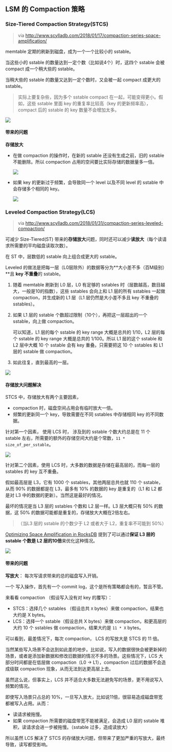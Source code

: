 ## LSM 的 Compaction 策略

### Size-Tiered Compaction Strategy(STCS)

> via http://www.scylladb.com/2018/01/17/compaction-series-space-amplification/

memtable 定期的刷新到磁盘，成为一个一个比较小的 sstable。

当这些小的 sstable 的数量达到一定个数（比如说4个）时，这四个 sstable 会被 compact 成一个稍大些的 sstable。

当稍大些的 sstable 的数量又达到一定个数时，又会被一起 compact 成更大的 sstable。

> 实际上要复杂些，因为多个 sstable compact 在一起，可能变得更小。假如，这些 sstable 里面  key 的重复率比较高（key 的更新频率高），compact 后的 sstable 的 key 数量不会增加太多。

![](assets/images/compaction-1.png)

#### 带来的问题

**存储放大**

- 在做 compaction 的操作时，在新的 sstable 还没有生成之前，旧的 sstable 不能删除。所以 compaction 占用的空间要比实际存储的数据量多一倍。

  ![](assets/images/compaction-2.png)


- 如果 key 的更新过于频繁，会导致同一个 level 以及不同 level 的 sstable 中会存储多个相同的 key。

  ![](assets/images/compaction-3.png)

### Leveled Compaction Strategy(LCS)

> via http://www.scylladb.com/2018/01/31/compaction-series-leveled-compaction/

可减少 Size-Tiered(ST) 带来的**存储放大**问题，同时还可以减少**读放大**（每个读请求所需要的平均磁盘读取次数）。



在 ST 中，层数低的 sstable 向上组合成更大的 sstable。

Leveled 的做法是把每一层（L0层除外）的数据等分为**大小差不多（百M级别）**且 **key 不重叠**的 sstable。

1. 随着 memtable 刷新到 L0 层，L0 有足够的 sstables 时（层数越高，数目越大，一般是10的指数），这些 sstables 会向上和 L1 层的所有 sstables  一起做 compaction，并生成新的 L1 层（L1 层仍然是大小差不多且 key 不重叠的 sstables）。

2. 如果 L1 层的 sstable 个数超过限制（10个），再把这一层超出的一个 sstable，向上做 compaction。

   可以知道，L1 层的每个 sstable 的 key range 大概是总共的 1/10，L2 层的每个 sstable 的 key range 大概是总共的 1/100。所以 L1 层的这个 sstable 和 L2 层中大概 10 个 sstable 会有 key 重叠。只需要把这 10 个 sstables 和 L1 层的 sstable 做 compaction。

3. 如此往复，直到最高的一层。

![](assets/images/leveled-compaction-1.png)

#### 存储放大问题解决

STCS 中，存储放大有两个主要因素，

- compaction 时，磁盘空间占用会有临时放大一倍。
- 频繁的更新同一个 key，导致需要在不同 sstables 中存储相同 key 的不同数据。



针对第一个因素， 使用 LCS 时， 涉及到的 sstable 个数大约总是在 11 个 sstable 左右，所需要的额外的存储空间大约是个常数，`11 * size_of_per_sstable`。

![](./assets/images/leveled-compaction-2.png)

针对第二个因素，使用 LCS 时，大多数的数据是存储在最高层的，而每一层的 sstables 的 key 互不重叠。

假如最高层是 L3，它有 1000 个 sstables，其他两层总共也就 110 个 sstable，从而 90% 的数据都是在 L3，最多有 10% 的数据的 key 是重复的（L1 和 L2 都是对 L3 中的数据的更新）。当然这是最好的情况。

最坏的情况是当 L3 层的 sstables 个数和 L2 层一样。L3 层大概只有 50% 的数据，这 50% 的数据可能都是重复的，存储放大大概在2倍左右。

> （当L3 层的 sstable 的个数少于 L2 或者大于 L2，重复率不可能到 50%）

[Optimizing Space Amplification in RocksDB](http://cidrdb.org/cidr2017/papers/p82-dong-cidr17.pdf) 提到了可以通过**保证 L3 层的 sstable 个数是 L2 层的10倍**来优化这种情况。

![](assets/images/leveled-compaction-3.png)

####  带来的问题

**写放大**： 每次写请求带来的总的磁盘写入开销。

一个 写入操作，首先有一个 commit log，这个是所有策略都会有的，暂且不管。

来看看 compaction （假设写入没有对 key 的覆写）：

- STCS：选择几个 sstables （假设总共 `X` bytes）来做 compaction，结果也大约是 X bytes。
- LCS：选择一个 sstable（假设总共 X bytes）来做 compaction，和更高层的大约 10 个 sstables 做 compaction，结果大约是 `11 * X` bytes。

可以看到，最差情况下，每次 compaction， LCS 的写放大是 STCS 的 11 倍。

当然某些写入场景不会达到如此差的地步。比如说，写入的数据很快会被更新掉的场景，或者是添加新数据和修改旧数据的情况不多的场景。这些情况下，LCS 大部分时间都是在低层做 compaction（L0 -> L1），compaction 过后的数据不会造成级联 compaction 现象，从而无法到达更高层上去。

虽然这么说，但事实上，LCS 并不适合大多数无法避免写的场景，更不用说写入频繁的情况。

即使写入场景只占总的 10%，一旦写入放大，比如说11倍，很容易造成磁盘带宽都被写入占用。从而：

- 读请求被拖慢。
- 如果 compaction 所需要的磁盘带宽不能被满足，会造成 L0 层的 sstable 堆积，读请求会进一步被拖慢。（sstable 过多，造成读放大）



所以虽然 LCS 解决了 STCS 的存储放大问题，但带来了更加严重的写放大，最终导致，读写都受影响。



